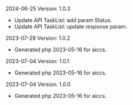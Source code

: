 2024-06-25 Version: 1.0.3
- Update API TaskList: add param Status.
- Update API TaskList: update response param.


2023-07-28 Version: 1.0.2
- Generated php 2023-05-16 for aiccs.

2023-07-04 Version: 1.0.1
- Generated php 2023-05-16 for aiccs.

2023-07-04 Version: 1.0.0
- Generated php 2023-05-16 for aiccs.

